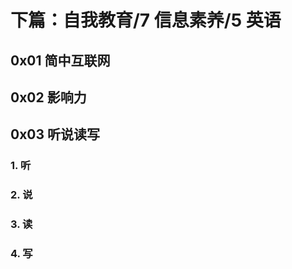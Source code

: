 # 下篇：自我教育/7 信息素养/5 英语

## 0x01 简中互联网

## 0x02 影响力

## 0x03 听说读写

### 1. 听

### 2. 说

### 3. 读

### 4. 写